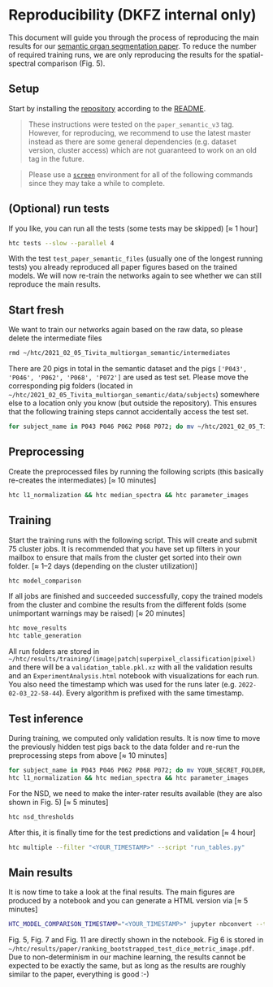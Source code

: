 # Reproducibility (DKFZ internal only)

This document will guide you through the process of reproducing the main results for our [semantic organ segmentation paper](https://doi.org/10.1016/j.media.2022.102488). To reduce the number of required training runs, we are only reproducing the results for the spatial-spectral comparison (Fig. 5).

## Setup

Start by installing the [repository](https://git.dkfz.de/imsy/issi/htc) according to the [README](../../README.md).

> These instructions were tested on the `paper_semantic_v3` tag. However, for reproducing, we recommend to use the latest master instead as there are some general dependencies (e.g. dataset version, cluster access) which are not guaranteed to work on an old tag in the future.

> Please use a [`screen`](https://linuxize.com/post/how-to-use-linux-screen/) environment for all of the following commands since they may take a while to complete.

## (Optional) run tests

If you like, you can run all the tests (some tests may be skipped) [≈ 1 hour]

```bash
htc tests --slow --parallel 4
```

With the test `test_paper_semantic_files` (usually one of the longest running tests) you already reproduced all paper figures based on the trained models. We will now re-train the networks again to see whether we can still reproduce the main results.

## Start fresh

We want to train our networks again based on the raw data, so please delete the intermediate files

```bash
rmd ~/htc/2021_02_05_Tivita_multiorgan_semantic/intermediates
```

There are 20 pigs in total in the semantic dataset and the pigs `['P043', 'P046', 'P062', 'P068', 'P072']` are used as test set. Please move the corresponding pig folders (located in `~/htc/2021_02_05_Tivita_multiorgan_semantic/data/subjects`) somewhere else to a location only you know (but outside the repository). This ensures that the following training steps cannot accidentally access the test set.

```bash
for subject_name in P043 P046 P062 P068 P072; do mv ~/htc/2021_02_05_Tivita_multiorgan_semantic/data/subjects/$subject_name YOUR_SECRET_FOLDER/$subject_name; done
```

## Preprocessing

Create the preprocessed files by running the following scripts (this basically re-creates the intermediates) [≈ 10 minutes]

```bash
htc l1_normalization && htc median_spectra && htc parameter_images
```

## Training

Start the training runs with the following script. This will create and submit 75 cluster jobs. It is recommended that you have set up filters in your mailbox to ensure that mails from the cluster get sorted into their own folder. [≈ 1–2 days (depending on the cluster utilization)]

```bash
htc model_comparison
```

If all jobs are finished and succeeded successfully, copy the trained models from the cluster and combine the results from the different folds (some unimportant warnings may be raised) [≈ 20 minutes]

```bash
htc move_results
htc table_generation
```

All run folders are stored in `~/htc/results/training/(image|patch|superpixel_classification|pixel)` and there will be a `validation_table.pkl.xz` with all the validation results and an `ExperimentAnalysis.html` notebook with visualizations for each run. You also need the timestamp which was used for the runs later (e.g. `2022-02-03_22-58-44`). Every algorithm is prefixed with the same timestamp.

## Test inference

During training, we computed only validation results. It is now time to move the previously hidden test pigs back to the data folder and re-run the preprocessing steps from above [≈ 10 minutes]

```bash
for subject_name in P043 P046 P062 P068 P072; do mv YOUR_SECRET_FOLDER/$subject_name ~/htc/2021_02_05_Tivita_multiorgan_semantic/data/subjects/$subject_name; done
htc l1_normalization && htc median_spectra && htc parameter_images
```

For the NSD, we need to make the inter-rater results available (they are also shown in Fig. 5) [≈ 5 minutes]

```bash
htc nsd_thresholds
```

After this, it is finally time for the test predictions and validation [≈ 4 hour]

```bash
htc multiple --filter "<YOUR_TIMESTAMP>" --script "run_tables.py"
```

## Main results

It is now time to take a look at the final results. The main figures are produced by a notebook and you can generate a HTML version via [≈ 5 minutes]

```bash
HTC_MODEL_COMPARISON_TIMESTAMP="<YOUR_TIMESTAMP>" jupyter nbconvert --to html --execute --output-dir=~/htc ~/htc/src/paper/MIA2022/Benchmarking.ipynb
```

Fig. 5, Fig. 7 and Fig. 11 are directly shown in the notebook. Fig 6 is stored in `~/htc/results/paper/ranking_bootstrapped_test_dice_metric_image.pdf`. Due to non-determinism in our machine learning, the results cannot be expected to be exactly the same, but as long as the results are roughly similar to the paper, everything is good :-)

